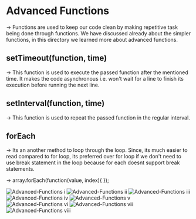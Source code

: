 # Advanced Functions

-> Functions are used to keep our code clean by making repetitive task being done through functions. We have discussed already about the simpler functions, in this directory we learned more about advanced functions.

## setTimeout(function, time)

-> This function is used to execute the passed function after the mentioned time. It makes the code asynchronous i.e. won't wait for a line to finish its execution before running the next line.

## setInterval(function, time)

-> This function is used to repeat the passed function in the regular interval.

## forEach 

-> Its an another method to loop through the loop. Since, its much easier to read compared to for loop, its preferred over for loop if we don't need to use break statement in the loop because for each doesnt support break statements.

-> array.forEach(function(value, index){ });

 
![Advanced-Functions i](https://github.com/user-attachments/assets/d985ba5e-5bce-4cb6-9c3c-fbe96502e7f2)
![Advanced-Functions ii](https://github.com/user-attachments/assets/2b8e1157-cb75-4762-81c3-73eb5f69611c)
![Advanced-Functions iii](https://github.com/user-attachments/assets/aca67bb5-c5f3-4174-8029-42ee12faf97f)
![Advanced-Functions iv](https://github.com/user-attachments/assets/5cd5577e-34ea-40fb-a3cc-3a8f9eefcd06)
![Advanced-Functions v](https://github.com/user-attachments/assets/4a17a8ce-249a-43d6-918b-bb27662ab3c0)
![Advanced-Functions vi](https://github.com/user-attachments/assets/1fbf583a-3795-4283-814c-14f0e438d1a4)
![Advanced-Functions vii](https://github.com/user-attachments/assets/231150ae-302c-4ae8-b927-a6b988016f6f)
![Advanced-Functions viii](https://github.com/user-attachments/assets/622bfb6b-b4f6-4a53-8eef-01d5d119a82b)

